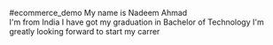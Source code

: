 #ecommerce_demo
 My name is Nadeem Ahmad  
 I'm from India 
 I have got my graduation in Bachelor of Technology 
 I'm greatly looking forward to start my carrer
